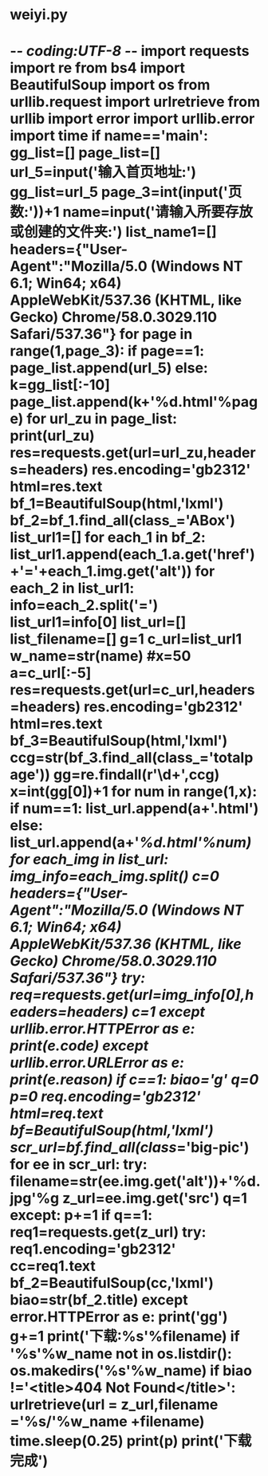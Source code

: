 # weiyi.py
# -*- coding:UTF-8 -*- import requests import re from bs4 import BeautifulSoup import os from urllib.request import urlretrieve from urllib import error import urllib.error import time if __name__=='__main__':     gg_list=[]     page_list=[]     url_5=input('输入首页地址:')     gg_list=url_5     page_3=int(input('页数:'))+1     name=input('请输入所要存放或创建的文件夹:')     list_name1=[]     headers={"User-Agent":"Mozilla/5.0 (Windows NT 6.1; Win64; x64) AppleWebKit/537.36 (KHTML, like Gecko) Chrome/58.0.3029.110 Safari/537.36"}     for page in range(1,page_3):         if page==1:             page_list.append(url_5)         else:             k=gg_list[:-10]             page_list.append(k+'%d.html'%page)     for url_zu in page_list:         print(url_zu)         res=requests.get(url=url_zu,headers=headers)         res.encoding='gb2312'         html=res.text         bf_1=BeautifulSoup(html,'lxml')         bf_2=bf_1.find_all(class_='ABox')         list_url1=[]         for each_1 in bf_2:              list_url1.append(each_1.a.get('href')+'='+each_1.img.get('alt'))         for each_2 in list_url1:             info=each_2.split('=')             list_url1=info[0]             list_url=[]             list_filename=[]             g=1             c_url=list_url1             w_name=str(name)             #x=50             a=c_url[:-5]             res=requests.get(url=c_url,headers=headers)             res.encoding='gb2312'             html=res.text             bf_3=BeautifulSoup(html,'lxml')             ccg=str(bf_3.find_all(class_='totalpage'))             gg=re.findall(r'\d+',ccg)             x=int(gg[0])+1             for num in range(1,x):                 if num==1:                     list_url.append(a+'.html')                 else:                     list_url.append(a+'_%d.html'%num)                  for each_img in list_url:                 img_info=each_img.split()                 c=0                 headers={"User-Agent":"Mozilla/5.0 (Windows NT 6.1; Win64; x64) AppleWebKit/537.36 (KHTML, like Gecko) Chrome/58.0.3029.110 Safari/537.36"}                 try:                     req=requests.get(url=img_info[0],headers=headers)                     c=1                 except urllib.error.HTTPError as e:                     print(e.code)                 except urllib.error.URLError as e:                     print(e.reason)                 if c==1:                     biao='g'                     q=0                     p=0                     req.encoding='gb2312'                     html=req.text                     bf=BeautifulSoup(html,'lxml')                     scr_url=bf.find_all(class_='big-pic')                     for ee in scr_url:                         try:                             filename=str(ee.img.get('alt'))+'%d.jpg'%g                             z_url=ee.img.get('src')                             q=1                         except:                             p+=1                     if q==1:                                 req1=requests.get(z_url)                         try:                             req1.encoding='gb2312'                             cc=req1.text                             bf_2=BeautifulSoup(cc,'lxml')                             biao=str(bf_2.title)                         except error.HTTPError as e:                             print('gg')                         g+=1                             print('下载:%s'%filename)                         if  '%s'%w_name not in os.listdir():                             os.makedirs('%s'%w_name)                         if biao !='&lt;title>404 Not Found&lt;/title>':                             urlretrieve(url = z_url,filename ='%s/'%w_name +filename)                         time.sleep(0.25)     print(p)                        print('下载完成')
